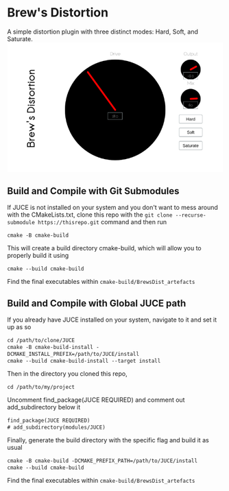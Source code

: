 # Brew's Distortion

A simple distortion plugin with three distinct modes: Hard, Soft, and Saturate.
![Cover Image](./res/CoverImage.png)


## Build and Compile with Git Submodules
If JUCE is not installed on your system and you don't want to mess around with the CMakeLists.txt, clone this repo with the `git clone --recurse-submodule https://thisrepo.git` command
and then run
```
cmake -B cmake-build
```
This will create a build directory cmake-build, which will allow you to properly build it using
```
cmake --build cmake-build
```
Find the final executables within `cmake-build/BrewsDist_artefacts`
## Build and Compile with Global JUCE path
If you already have JUCE installed on your system, navigate to it and set it up as so
```
cd /path/to/clone/JUCE
cmake -B cmake-build-install -DCMAKE_INSTALL_PREFIX=/path/to/JUCE/install
cmake --build cmake-build-install --target install
```
Then in the directory you cloned this repo,
```
cd /path/to/my/project
```
Uncomment find_package(JUCE REQUIRED) and comment out add_subdirectory below it
```
find_package(JUCE REQUIRED)
# add_subdirectory(modules/JUCE)
```
Finally, generate the build directory with the specific flag and build it as usual 
```
cmake -B cmake-build -DCMAKE_PREFIX_PATH=/path/to/JUCE/install
cmake --build cmake-build
```
Find the final executables within `cmake-build/BrewsDist_artefacts`



